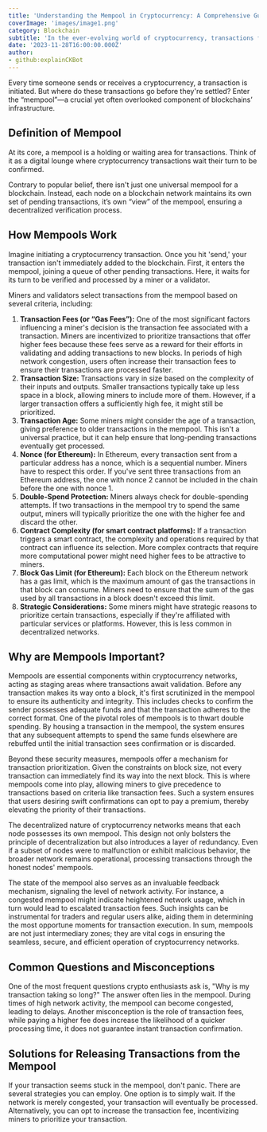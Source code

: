 ```yaml
---
title: 'Understanding the Mempool in Cryptocurrency: A Comprehensive Guidе'
coverImage: 'images/image1.png'
category: Blockchain
subtitle: 'In the ever-evolving world of cryptocurrency, transactions form the backbone of the entire ecosystem.'
date: '2023-11-28T16:00:00.000Z'
author: 
- github:explainCKBot
---
```


Every time someone sends or receives a cryptocurrency, a transaction is initiated. But where do these transactions go before they're settled? Enter the “mempool”—a crucial yet often overlooked component of blockchains’ infrastructure.

## Definition of Mempool

At its core, a mempool is a holding or waiting area for transactions. Think of it as a digital lounge where cryptocurrency transactions wait their turn to be confirmed. 

Contrary to popular belief, there isn't just one universal mempool for a blockchain. Instead, each node on a blockchain network maintains its own set of pending transactions, it’s own “view” of the mempool, ensuring a decentralized verification process.


## How Mempools Work

Imagine initiating a cryptocurrency transaction. Once you hit 'send,' your transaction isn't immediately added to the blockchain. First, it enters the mempool, joining a queue of other pending transactions. Here, it waits for its turn to be verified and processed by a miner or a validator.

Miners and validators select transactions from the mempool based on several criteria, including:


1. **Transaction Fees (or “Gas Fees”):** One of the most significant factors influencing a miner's decision is the transaction fee associated with a transaction. Miners are incentivized to prioritize transactions that offer higher fees because these fees serve as a reward for their efforts in validating and adding transactions to new blocks. In periods of high network congestion, users often increase their transaction fees to ensure their transactions are processed faster.
2. **Transaction Size:** Transactions vary in size based on the complexity of their inputs and outputs. Smaller transactions typically take up less space in a block, allowing miners to include more of them. However, if a larger transaction offers a sufficiently high fee, it might still be prioritized.
3. **Transaction Age:** Some miners might consider the age of a transaction, giving preference to older transactions in the mempool. This isn't a universal practice, but it can help ensure that long-pending transactions eventually get processed.
4. **Nonce (for Ethereum):** In Ethereum, every transaction sent from a particular address has a nonce, which is a sequential number. Miners have to respect this order. If you've sent three transactions from an Ethereum address, the one with nonce 2 cannot be included in the chain before the one with nonce 1.
5. **Double-Spend Protection:** Miners always check for double-spending attempts. If two transactions in the mempool try to spend the same output, miners will typically prioritize the one with the higher fee and discard the other.
6. **Contract Complexity (for smart contract platforms):** If a transaction triggers a smart contract, the complexity and operations required by that contract can influence its selection. More complex contracts that require more computational power might need higher fees to be attractive to miners.
7. **Block Gas Limit (for Ethereum):** Each block on the Ethereum network has a gas limit, which is the maximum amount of gas the transactions in that block can consume. Miners need to ensure that the sum of the gas used by all transactions in a block doesn't exceed this limit.
8. **Strategic Considerations:** Some miners might have strategic reasons to prioritize certain transactions, especially if they're affiliated with particular services or platforms. However, this is less common in decentralized networks.


## Why are Mempools Important?

Mempools are essential components within cryptocurrency networks, acting as staging areas where transactions await validation. Before any transaction makes its way onto a block, it's first scrutinized in the mempool to ensure its authenticity and integrity. This includes checks to confirm the sender possesses adequate funds and that the transaction adheres to the correct format. One of the pivotal roles of mempools is to thwart double spending. By housing a transaction in the mempool, the system ensures that any subsequent attempts to spend the same funds elsewhere are rebuffed until the initial transaction sees confirmation or is discarded.

Beyond these security measures, mempools offer a mechanism for transaction prioritization. Given the constraints on block size, not every transaction can immediately find its way into the next block. This is where mempools come into play, allowing miners to give precedence to transactions based on criteria like transaction fees. Such a system ensures that users desiring swift confirmations can opt to pay a premium, thereby elevating the priority of their transactions.

The decentralized nature of cryptocurrency networks means that each node possesses its own mempool. This design not only bolsters the principle of decentralization but also introduces a layer of redundancy. Even if a subset of nodes were to malfunction or exhibit malicious behavior, the broader network remains operational, processing transactions through the honest nodes' mempools.

The state of the mempool also serves as an invaluable feedback mechanism, signaling the level of network activity. For instance, a congested mempool might indicate heightened network usage, which in turn would lead to escalated transaction fees. Such insights can be instrumental for traders and regular users alike, aiding them in determining the most opportune moments for transaction execution. In sum, mempools are not just intermediary zones; they are vital cogs in ensuring the seamless, secure, and efficient operation of cryptocurrency networks.


## Common Questions and Misconceptions

One of the most frequent questions crypto enthusiasts ask is, "Why is my transaction taking so long?" The answer often lies in the mempool. During times of high network activity, the mempool can become congested, leading to delays. Another misconception is the role of transaction fees, while paying a higher fee does increase the likelihood of a quicker processing time, it does not guarantee instant transaction confirmation.


## Solutions for Releasing Transactions from the Mempool

If your transaction seems stuck in the mempool, don't panic. There are several strategies you can employ. One option is to simply wait. If the network is merely congested, your transaction will eventually be processed. Alternatively, you can opt to increase the transaction fee, incentivizing miners to prioritize your transaction.
